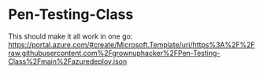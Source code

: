 # Pen-Testing-Class

This should make it all work in one go: https://portal.azure.com/#create/Microsoft.Template/uri/https%3A%2F%2Fraw.githubusercontent.com%2Fgrownuphacker%2FPen-Testing-Class%2Fmain%2Fazuredeploy.json

